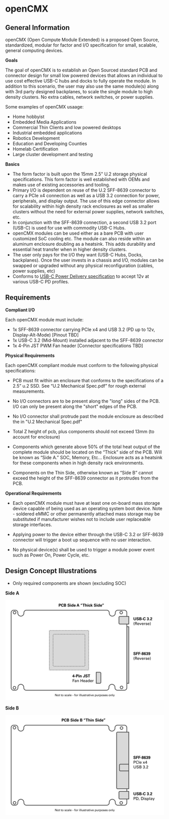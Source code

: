 # openCMX

## General Information

openCMX (Open Compute Module Extended) is a proposed Open Source, standardized, modular for factor and I/O specification for small, scalable, general computing devices.

**Goals**

The goal of openCMX is to establish an Open Sourced standard PCB and connector design for small low powered devices that allows an individual to use cost effective USB-C hubs and docks to fully operate the module. In addition to this scenario, the user may also use the same module(s) along with 3rd party designed backplanes, to scale the single module to high density clusters. No extra cables, network switches, or power supplies. 

Some examples of openCMX usaage:

- Home hobbyist
- Embedded Media Applications
- Commercial Thin Clients and low powered desktops
- Industrial embedded applications
- Robotics Development
- Education and Developing Counties
- Homelab Certification
- Large cluster development and testing

**Basics**

- The form factor is built upon the 15mm 2.5" U.2 storage physical specifications. This form factor is well established with OEMs and makes use of existing accessories and tooling. 
- Primary I/O is dependent on reuse of the U.2 SFF-8639 connector to carry a PCIe x4 connection as well as a USB 3.2 connection for power, peripherals, and display output. The use of this edge connector allows for scalability within high density rack enclosures as well as smaller clusters without the need for external power supplies, network switches, etc. 
- In conjunction with the SFF-8639 connection, a second USB 3.2 port (USB-C) is used for use with commodity USB-C Hubs. 
- openCMX modules can be used either as a bare PCB with user customized SoC cooling etc. The module can also reside within an aluminum enclosure doubling as a heatsink. This adds durability and essential heat transfer when in higher density clusters. 
- The user only pays for the I/O they want (USB-C Hubs, Docks, backplanes). Once the user invests in a chassis and I/O, modules can be swapped or upgraded without any physical reconfiguration (cables, power supplies, etc)
- Conforms to [USB-C Power Delivery specification](https://www.usb.org/document-library/usb-power-delivery) to accept 12v at various USB-C PD profiles. 

## Requirements

**Compliant I/O**

Each openCMX module must include:

- 1x SFF-8639 connector carrying PCIe x4 and USB 3.2 (PD up to 12v, Display-Alt-Mode) [Pinout TBD]
- 1x USB-C 3.2 (Mid-Mount) installed adjacent to the SFF-8639 connector
- 1x 4-Pin JST PWM Fan header [Connector specifications TBD]

**Physical Requirements**

Each openCMX compliant module must conform to the following physical specifications:

- PCB must fit within an enclosure that conforms to the specifications of a 2.5” u.2 SSD. See “U.2 Mechanical Spec.pdf” for rough external measurements.

- No I/O connectors are to be present along the "long" sides of the PCB. I/O can only be present along the "short" edges of the PCB.

- No I/O connector shall protrude past the module enclosure as described the in "U.2 Mechanical Spec.pdf"

- Total Z height of pcb, plus components should not exceed 13mm (to account for enclosure)

 - Components which generate above 50% of the total heat output of the complete module should be located on the “Thick” side of the PCB. Will be known as “Side A.” SOC, Memory, Etc… Enclosure acts as a heatsink for these components when in high density rack environments.

- Components on the Thin Side, otherwise known as “Side B” cannot exceed the height of the SFF-8639 connector as it protrudes from the PCB. 

**Operational Requirements**

- Each openCMX module must have at least one on-board mass storage device capable of being used as an operating system boot device. Note - soldered eMMC or other permanently attached mass storage may be substituted if manufacturer wishes not to include user replaceable storage interfaces.  

- Applying power to the device either through the USB-C 3.2 or SFF-8639 connector will trigger a boot up sequence with no user interaction. 

- No physical device(s) shall be used to trigger a module power event such as Power On, Power Cycle, etc. 

## Design Concept Illustrations
- Only required components are shown (excluding SOC)
  
**Side A**

![opencmx](https://github.com/dontthroworanges/opencmx/blob/main/openCMX_SideA.png)

**Side B**

![opencmx](https://github.com/dontthroworanges/opencmx/blob/main/openCMX_SideB.png)
